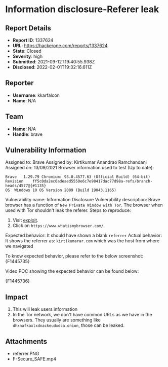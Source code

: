 # Information disclosure-Referer leak

## Report Details
- **Report ID**: 1337624
- **URL**: https://hackerone.com/reports/1337624
- **State**: Closed
- **Severity**: high
- **Submitted**: 2021-09-12T19:40:55.938Z
- **Disclosed**: 2022-02-01T19:32:16.611Z

## Reporter
- **Username**: kkarfalcon
- **Name**: N/A

## Team
- **Name**: N/A
- **Handle**: brave

## Vulnerability Information
Assigned to: Brave
Assigned by: Kirtikumar Anandrao Ramchandani
Assigned on: 13/09/2021
Browser information used to test (Up to date):
```
Brave	1.29.79 Chromium: 93.0.4577.63 (Official Build) (64-bit)
Revision	ff5c0da2ec0adeaed5550e6c7e98417dac77d98a-refs/branch-heads/4577@{#1135}
OS	Windows 10 OS Version 2009 (Build 19043.1165)
```

Vulnerability name: Information Disclosure
Vulnerability description: Brave browser has a function of    `New Private Window with Tor`. The browser when used with Tor shouldn't leak the referer.
Steps to reproduce:
1. Visit [exploit].
2. Click on `https://www.whatismybrowser.com/`.

Expected behavior: It should have shown a blank `referrer`
Actual behavior: It shows the referrer as: `kirtikumarar.com` which was the host from where we navigated

To know expected behavior, please refer to the below screenshot:
{F1445735}

Video POC showing the expected behavior can be found below:

{F1445736}

[exploit]: https://kirtikumarar.com/referrer/top-page.html

## Impact

1. This will leak users information
2. In the Tor network, we don't have common URLs as we have in the browsers. They usually are something like `dhxnafkaxlxdnackeudxdca.onion`, those can be leaked.

## Attachments
- referrer.PNG
- F-Secure_SAFE.mp4
